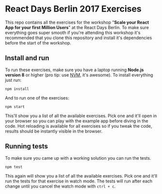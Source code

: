 # React Days Berlin 2017 Exercises
This repo contains all the exercises for the workshop "**Scale your React App for your first Million Users**" at the React Days Berlin. To make sure everything goes super smooth if you're attending this workshop it's recommended that you clone this repository and install it's dependencies before the start of the workshop.

## Install and run
To run these exercises, make sure you have a laptop running **Node.js version 8** or higher (pro tip: use [NVM](https://github.com/creationix/nvm#install-script), it's awesome). To install everything just run:

```
npm install
```

And to run one of the exercises:

```
npm start
```

This'll show you a list of all the available exercises. Pick one and it'll open in your browser so you can play with the example app before diving in the code. Hot reloading is available for all exercises so if you tweak the code, results should be instantly visible in the browser.

## Running tests
To make sure you came up with a working solution you can run the tests.

```
npm test
```

This again will show you a list of all the available exercises. Pick one and it'll run the tests for that exercise in watch mode. The tests will run after each change until you cancel the watch mode with `ctrl + c`.
